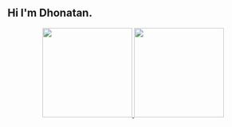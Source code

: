 ## Hi I'm Dhonatan.
<div align="center">
  <a href="https://github.com/yxyydev">
  <img height="180em" src="https://github-readme-stats.vercel.app/api?username=yxyydev&show_icons=true&theme=radical&include_all_commits=true&count_private=true"/>
     <img height="180em" src="https://github-readme-stats.vercel.app/api/top-langs/?username=yxyydev&layout=compact&langs_count=7&theme=radical"/>
</div>
